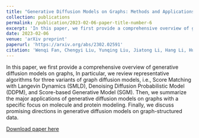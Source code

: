```yaml
---
title: "Generative Diffusion Models on Graphs: Methods and Applications"
collection: publications
permalink: /publication/2023-02-06-paper-title-number-6
excerpt: 'In this paper, we first provide a comprehensive overview of generative diffusion models on graphs, In particular, we review representative algorithms for three variants of graph diffusion models, i.e., Score Matching with Langevin Dynamics (SMLD), Denoising Diffusion Probabilistic Model (DDPM), and Score-based Generative Model (SGM). Then, we summarize the major applications of generative diffusion models on graphs with a specific focus on molecule and protein modeling. Finally, we discuss promising directions in generative diffusion models on graph-structured data.'
date: 2023-02-06
venue: 'arXiv preprint'
paperurl: 'https://arxiv.org/abs/2302.02591'
citation: 'Wenqi Fan, Chengyi Liu, Yunqing Liu, Jiatong Li, Hang Li, Hui Liu, Jiliang Tang, Qing Li. (2023). "Generative Diffusion Models on Graphs: Methods and Applications." arXiv preprint arXiv:2302.02591'
---
```

In this paper, we first provide a comprehensive overview of generative diffusion models on graphs, In particular, we review representative algorithms for three variants of graph diffusion models, i.e., Score Matching with Langevin Dynamics (SMLD), Denoising Diffusion Probabilistic Model (DDPM), and Score-based Generative Model (SGM). Then, we summarize the major applications of generative diffusion models on graphs with a specific focus on molecule and protein modeling. Finally, we discuss promising directions in generative diffusion models on graph-structured data.

[Download paper here](https://arxiv.org/pdf/2302.02591.pdf)